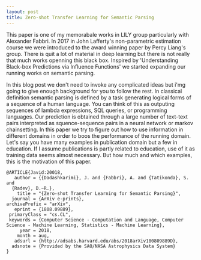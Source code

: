 ```yaml
---
layout: post
title: Zero-shot Transfer Learning for Semantic Parsing
---
```


This paper is one of my memorabale works in LILY group particularly with Alexander Fabbri.
In 2017 in John Lafferty's non-parametric estimation course we were introduced to the award winning paper by Percy Liang's group. 
There is quit a lot of material in deep learning but there is not really that much works openning this black box. 
Inspired by 'Understanding Black-box Predictions via Influence Functions' we started expanding our running works on semantic parsing. 

In this blog post we don't need to invoke any complicated ideas but i'mg going to give enough background for you to follow the rest. 
In classical definition semantic parsing is defined by a task generating logical forms of a sequence of a human language. 
You can think of this as outputing sequences of lambda expressions, SQL queries, or programming languages. 
Our prediction is obtained through a large number of text-text pairs interpreted as squence-sequence pairs in a neural network or markov chainsetting.
In this paper we try to figure out how to use information in different domains in order to boos the performance of the running domain. 
Let's say you have many examples in publication domain but a few in education.
If I assume publications is partly related to education, use of it as training data seems almost necessary. 
But how much and which examples, this is the motivation of this paper. 

```
@ARTICLE{Javid:20018,
   author = {{Dadashkarimi}, J. and {Fabbri}, A. and {Tatikonda}, S. and 
  {Radev}, D.~R.},
    title = "{Zero-shot Transfer Learning for Semantic Parsing}",
  journal = {ArXiv e-prints},
archivePrefix = "arXiv",
   eprint = {1808.09889},
 primaryClass = "cs.CL",
 keywords = {Computer Science - Computation and Language, Computer Science - Machine Learning, Statistics - Machine Learning},
     year = 2018,
    month = aug,
   adsurl = {http://adsabs.harvard.edu/abs/2018arXiv180809889D},
  adsnote = {Provided by the SAO/NASA Astrophysics Data System}
}
```
